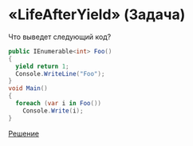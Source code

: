 # «LifeAfterYield» (Задача)

Что выведет следующий код?

```cs
public IEnumerable<int> Foo()
{
  yield return 1;
  Console.WriteLine("Foo");
}
void Main()
{
  foreach (var i in Foo())
    Console.Write(i);
}
```

[Решение](./LifeAfterYield-S.md)